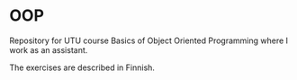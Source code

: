 # OOP
Repository for UTU course Basics of Object Oriented Programming where I work as an assistant.

The exercises are described in Finnish.
